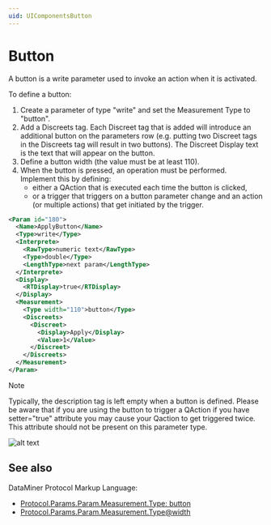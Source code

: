 ```yaml
---
uid: UIComponentsButton
---
```


# Button

A button is a write parameter used to invoke an action when it is activated.

To define a button:

1. Create a parameter of type "write" and set the Measurement Type to "button".
1. Add a Discreets tag. Each Discreet tag that is added will introduce an additional button on the parameters row (e.g. putting two Discreet tags in the Discreets tag will result in two buttons). The Discreet Display text is the text that will appear on the button.
1. Define a button width (the value must be at least 110).
1. When the button is pressed, an operation must be performed. Implement this by defining:
    - either a QAction that is executed each time the button is clicked,
    - or a trigger that triggers on a button parameter change and an action (or multiple actions) that get initiated by the trigger.

```xml
<Param id="180">
  <Name>ApplyButton</Name>
  <Type>write</Type>
  <Interprete>
    <RawType>numeric text</RawType>
    <Type>double</Type>
    <LengthType>next param</LengthType>
  </Interprete>
  <Display>
    <RTDisplay>true</RTDisplay>
  </Display>
  <Measurement>
    <Type width="110">button</Type>
    <Discreets>
      <Discreet>
        <Display>Apply</Display>
        <Value>1</Value>
      </Discreet>
    </Discreets>
  </Measurement>
</Param>
```

> [!NOTE]
> Typically, the description tag is left empty when a button is defined.
> Please be aware that if you are using the button to trigger a QAction if you have setter="true" attribute you may cause your Qaction to get triggered twice. This attribute should not be present on this parameter type. 

![alt text](../../images/uibutton.png "DataMiner Cube button")

## See also

DataMiner Protocol Markup Language:

- [Protocol.Params.Param.Measurement.Type: button](xref:Protocol.Params.Param.Measurement.Type#button)
- [Protocol.Params.Param.Measurement.Type@width](xref:Protocol.Params.Param.Measurement.Type-width)
